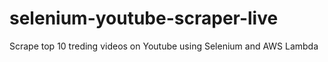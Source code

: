 # selenium-youtube-scraper-live
Scrape top 10 treding videos on Youtube using Selenium and AWS Lambda
